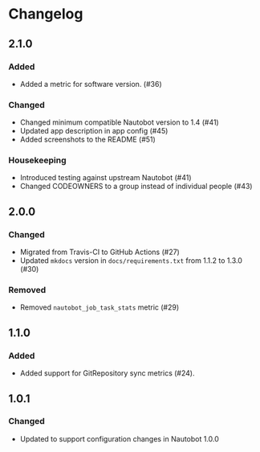 # Changelog

## 2.1.0

### Added

- Added a metric for software version. (#36)

### Changed

- Changed minimum compatible Nautobot version to 1.4 (#41)
- Updated app description in app config (#45)
- Added screenshots to the README (#51)

### Housekeeping

- Introduced testing against upstream Nautobot (#41)
- Changed CODEOWNERS to a group instead of individual people (#43)

## 2.0.0

### Changed

- Migrated from Travis-CI to GitHub Actions (#27)
- Updated `mkdocs` version in `docs/requirements.txt` from 1.1.2 to 1.3.0 (#30)

### Removed

- Removed `nautobot_job_task_stats` metric (#29)

## 1.1.0

### Added

- Added support for GitRepository sync metrics (#24).

## 1.0.1

### Changed

- Updated to support configuration changes in Nautobot 1.0.0
